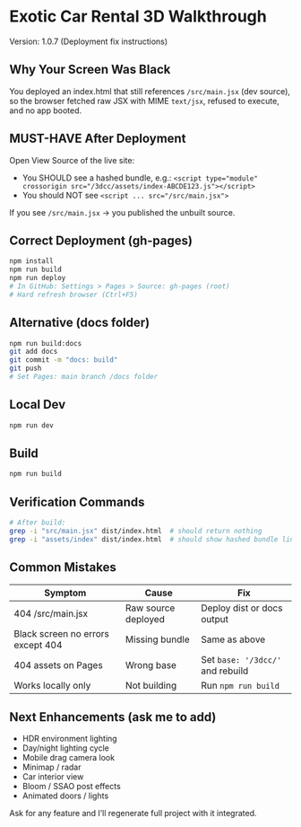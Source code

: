 # Exotic Car Rental 3D Walkthrough

Version: 1.0.7 (Deployment fix instructions)

## Why Your Screen Was Black
You deployed an index.html that still references `/src/main.jsx` (dev source), so the browser fetched raw JSX with MIME `text/jsx`, refused to execute, and no app booted.

## MUST-HAVE After Deployment
Open View Source of the live site:
- You SHOULD see a hashed bundle, e.g.:
  `<script type="module" crossorigin src="/3dcc/assets/index-ABCDE123.js"></script>`
- You should NOT see `<script ... src="/src/main.jsx">`

If you see `/src/main.jsx` → you published the unbuilt source.

## Correct Deployment (gh-pages)
```bash
npm install
npm run build
npm run deploy
# In GitHub: Settings > Pages > Source: gh-pages (root)
# Hard refresh browser (Ctrl+F5)
```

## Alternative (docs folder)
```bash
npm run build:docs
git add docs
git commit -m "docs: build"
git push
# Set Pages: main branch /docs folder
```

## Local Dev
```bash
npm run dev
```

## Build
```bash
npm run build
```

## Verification Commands
```bash
# After build:
grep -i "src/main.jsx" dist/index.html  # should return nothing
grep -i "assets/index" dist/index.html  # should show hashed bundle line
```

## Common Mistakes
| Symptom | Cause | Fix |
|---------|-------|-----|
| 404 /src/main.jsx | Raw source deployed | Deploy dist or docs output |
| Black screen no errors except 404 | Missing bundle | Same as above |
| 404 assets on Pages | Wrong base | Set `base: '/3dcc/'` and rebuild |
| Works locally only | Not building | Run `npm run build` |

## Next Enhancements (ask me to add)
- HDR environment lighting
- Day/night lighting cycle
- Mobile drag camera look
- Minimap / radar
- Car interior view
- Bloom / SSAO post effects
- Animated doors / lights

Ask for any feature and I’ll regenerate full project with it integrated.